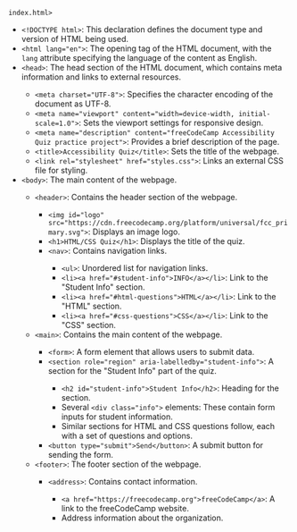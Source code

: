 <code>index.html></code>
<ul>
    <li><code>&lt;!DOCTYPE html&gt;</code>: This declaration defines the document type and version of HTML being used.</li>
    <li><code>&lt;html lang="en"&gt;</code>: The opening tag of the HTML document, with the <code>lang</code> attribute specifying the language of the content as English.</li>
    <li><code>&lt;head&gt;</code>: The head section of the HTML document, which contains meta information and links to external resources.</li>
    <ul>
        <li><code>&lt;meta charset="UTF-8"&gt;</code>: Specifies the character encoding of the document as UTF-8.</li>
        <li><code>&lt;meta name="viewport" content="width=device-width, initial-scale=1.0"&gt;</code>: Sets the viewport settings for responsive design.</li>
        <li><code>&lt;meta name="description" content="freeCodeCamp Accessibility Quiz practice project"&gt;</code>: Provides a brief description of the page.</li>
        <li><code>&lt;title&gt;Accessibility Quiz&lt;/title&gt;</code>: Sets the title of the webpage.</li>
        <li><code>&lt;link rel="stylesheet" href="styles.css"&gt;</code>: Links an external CSS file for styling.</li>
    </ul>
    <li><code>&lt;body&gt;</code>: The main content of the webpage.</li>
    <ul>
        <li><code>&lt;header&gt;</code>: Contains the header section of the webpage.</li>
        <ul>
            <li><code>&lt;img id="logo" src="https://cdn.freecodecamp.org/platform/universal/fcc_primary.svg"&gt;</code>: Displays an image logo.</li>
            <li><code>&lt;h1&gt;HTML/CSS Quiz&lt;/h1&gt;</code>: Displays the title of the quiz.</li>
            <li><code>&lt;nav&gt;</code>: Contains navigation links.</li>
            <ul>
                <li><code>&lt;ul&gt;</code>: Unordered list for navigation links.</li>
                <li><code>&lt;li&gt;&lt;a href="#student-info"&gt;INFO&lt;/a&gt;&lt;/li&gt;</code>: Link to the "Student Info" section.</li>
                <li><code>&lt;li&gt;&lt;a href="#html-questions"&gt;HTML&lt;/a&gt;&lt;/li&gt;</code>: Link to the "HTML" section.</li>
                <li><code>&lt;li&gt;&lt;a href="#css-questions"&gt;CSS&lt;/a&gt;&lt;/li&gt;</code>: Link to the "CSS" section.</li>
            </ul>
        </ul>
        <li><code>&lt;main&gt;</code>: Contains the main content of the webpage.</li>
        <ul>
            <li><code>&lt;form&gt;</code>: A form element that allows users to submit data.</li>
            <li><code>&lt;section role="region" aria-labelledby="student-info"&gt;</code>: A section for the "Student Info" part of the quiz.</li>
            <ul>
                <li><code>&lt;h2 id="student-info"&gt;Student Info&lt;/h2&gt;</code>: Heading for the section.</li>
                <li>Several <code>&lt;div class="info"&gt;</code> elements: These contain form inputs for student information.</li>
                <li>Similar sections for HTML and CSS questions follow, each with a set of questions and options.</li>
            </ul>
            <li><code>&lt;button type="submit"&gt;Send&lt;/button&gt;</code>: A submit button for sending the form.</li>
        </ul>
        <li><code>&lt;footer&gt;</code>: The footer section of the webpage.</li>
        <ul>
            <li><code>&lt;address&gt;</code>: Contains contact information.</li>
            <ul>
                <li><code>&lt;a href="https://freecodecamp.org"&gt;freeCodeCamp&lt;/a&gt;</code>: A link to the freeCodeCamp website.</li>
                <li>Address information about the organization.</li>
            </ul>
        </ul>
    </ul>
</ul>
